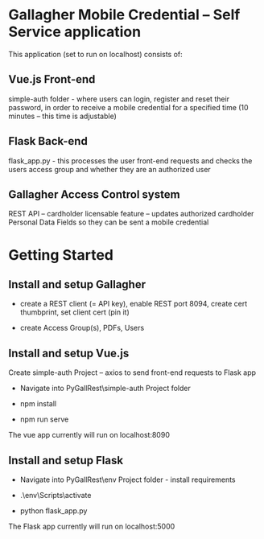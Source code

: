 # Gallagher Mobile Credential – Self Service application

This application (set to run on localhost) consists of:

## Vue.js Front-end

simple-auth folder - where users can login, register and reset their password, in order to receive a mobile credential for a specified time (10 minutes – this time is adjustable)

## Flask Back-end

flask_app.py - this processes the user front-end requests and checks the users access group and whether they are an authorized user

## Gallagher Access Control system

REST API – cardholder licensable feature – updates authorized cardholder Personal Data Fields so they can be sent a mobile credential

# Getting Started

## Install and setup Gallagher
  
* create a REST client (= API key), enable REST port 8094, create cert thumbprint, set client cert (pin it)

* create Access Group(s), PDFs, Users

## Install and setup Vue.js
Create simple-auth Project – axios to send front-end requests to Flask app
  
* Navigate into PyGallRest\simple-auth Project folder

* npm install

* npm run serve

The vue app currently will run on localhost:8090

## Install and setup Flask
  
* Navigate into PyGallRest\env Project folder - install requirements
  
* .\\env\Scripts\activate

* python flask_app.py

The Flask app currently will run on localhost:5000

